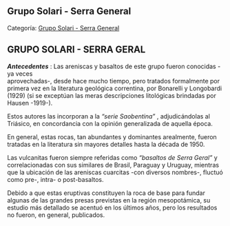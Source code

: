 ## Grupo Solari - Serra General

Categoría: [Grupo Solari - Serra General](http://descubrircorrientes.com.ar/2012/index.php/1996-geografia/3-geomorfologia/mapa-litoestratigrafico-de-la-provincia-de-corrientes/suelos-de-corrientes-caracteristicas-y-distribucion/estratigrafia-de-los-suelos-de-corrientes/grupo-solari-serra-geral)

## GRUPO SOLARI - SERRA GERAL

_**Antecedentes**_ : Las areniscas y basaltos de este grupo fueron conocidas -ya veces  
aprovechadas-, desde hace mucho tiempo, pero tratados formalmente por primera vez en la literatura geológica correntina, por Bonarelli y Longobardi (1929) (si se exceptúan las meras descripciones litológicas brindadas por Hausen -1919-).

Estos autores las incorporan a la _“serie Saobentina”_ , adjudicándolas al Triásico, en concordancia con la opinión generalizada de aquella época.

En general, estas rocas, tan abundantes y dominantes arealmente, fueron tratadas en la literatura sin mayores detalles hasta la década de 1950.

Las vulcanitas fueron siempre referidas como _“basaltos de Serra Geral”_ y correlacionadas con sus similares de Brasil, Paraguay y Uruguay, mientras que la ubicación de las areniscas cuarcitas -con diversos nombres-, fluctuó como pre-, intra- o post-basaltos.

Debido a que estas eruptivas constituyen la roca de base para fundar algunas de las grandes presas previstas en la región mesopotámica, su estudio más detallado se acentuó en los últimos años, pero los resultados no fueron, en general, publicados.